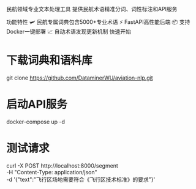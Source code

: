 民航领域专业文本处理工具
提供民航术语精准分词、词性标注和API服务

功能特性
🛩 民航专属词典包含5000+专业术语
⚡ FastAPI高性能后端
📦 支持Docker一键部署
📈 自动术语发现更新机制
快速开始
# 下载词典和语料库
git clone https://github.com/DataminerWU/aviation-nlp.git

# 启动API服务
docker-compose up -d

# 测试请求
curl -X POST http://localhost:8000/segment \
  -H "Content-Type: application/json" \
  -d '{"text":"飞行区场地需要符合《飞行区技术标准》的要求"}'
